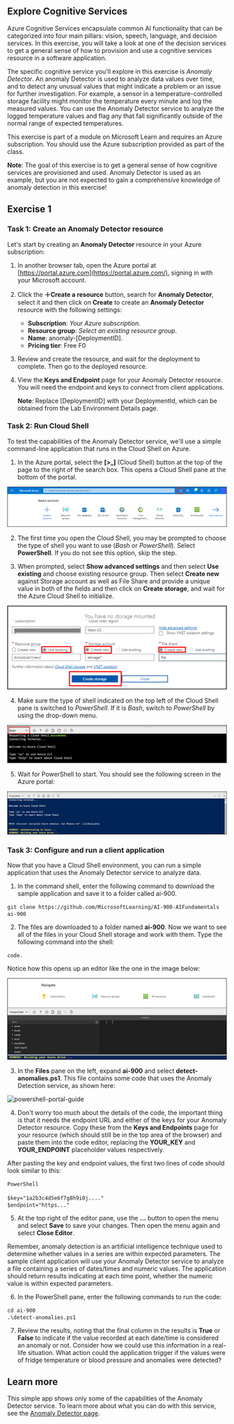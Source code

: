 ## Explore Cognitive Services

Azure Cognitive Services encapsulate common AI functionality that can be categorized into four main pillars: vision, speech, language, and decision services. In this exercise, you will take a look at one of the decision services to get a general sense of how to provision and use a cognitive services resource in a software application.

The specific cognitive service you'll explore in this exercise is *Anomaly Detector*. An anomaly Detector is used to analyze data values over time, and to detect any unusual values that might indicate a problem or an issue for further investigation. For example, a sensor in a temperature-controlled storage facility might monitor the temperature every minute and log the measured values. You can use the Anomaly Detector service to analyze the logged temperature values and flag any that fall significantly outside of the normal range of expected temperatures.

This exercise is part of a module on Microsoft Learn and requires an Azure subscription. You should use the Azure subscription provided as part of the class.

   **Note**: The goal of this exercise is to get a general sense of how cognitive services are provisioned and used. Anomaly Detector is used as an example, but you are not expected to gain a comprehensive knowledge of anomaly detection in this exercise!

## Exercise 1

### Task 1: Create an Anomaly Detector resource

Let's start by creating an  **Anomaly Detector**  resource in your Azure subscription:

1. In another browser tab, open the Azure portal at  [https://portal.azure.com](https://portal.azure.com/), signing in with your Microsoft account.
    
2.  Click the  **＋Create a resource**  button, search for **Anomaly Detector**, select it and then click on **Create** to create an  **Anomaly Detector**  resource with the following settings:
    
    -   **Subscription**:  _Your Azure subscription_.
    -   **Resource group**:  _Select an existing resource group_.
    -   **Name**:  anomaly-[DeploymentID].
    -   **Pricing tier**: Free F0
    
3.  Review and create the resource, and wait for the deployment to complete. Then go to the deployed resource.
    
4.  View the  **Keys and Endpoint**  page for your Anomaly Detector resource. You will need the endpoint and keys to connect from client applications.

    **Note**:  Replace [DeploymentID] with your DeploymentId, which can be obtained from the Lab Environment Details page.
  
### Task 2: Run Cloud Shell

To test the capabilities of the Anomaly Detector service, we'll use a simple command-line application that runs in the Cloud Shell on Azure.

1. In the Azure portal, select the **[>_]** (Cloud Shell) button at the top of the page to the right of the search box. This opens a Cloud Shell pane at the bottom of the portal.

![powershell-portal-guide](../media/powershell-portal-guide-1.png)

2. The first time you open the Cloud Shell, you may be prompted to choose the type of shell you want to use (_Bash_  or  _PowerShell_). Select  **PowerShell**. If you do not see this option, skip the step.

3. When prompted, select **Show advanced settings** and then select **Use existing** and choose existing resource group. Then select **Create new** against Storage account as well as File Share and provide a unique value in both of the fields and then click on **Create storage**, and wait for the Azure Cloud Shell to initialize.

![powershell-portal-guide](../media/Ai-900p1.png)

4. Make sure the type of shell indicated on the top left of the Cloud Shell pane is switched to  _PowerShell_. If it is  _Bash_, switch to  _PowerShell_  by using the drop-down menu.

![powershell-portal-guide](../media/powershell-portal-guide-3.png)

5. Wait for PowerShell to start. You should see the following screen in the Azure portal:

![powershell-portal-guide](../media/powershell-prompt.png)

### Task 3: Configure and run a client application

Now that you have a Cloud Shell environment, you can run a simple application that uses the Anomaly Detector service to analyze data.

1. In the command shell, enter the following command to download the sample application and save it to a folder called ai-900.


```
git clone https://github.com/MicrosoftLearning/AI-900-AIFundamentals ai-900
```

2. The files are downloaded to a folder named **ai-900**. Now we want to see all of the files in your Cloud Shell storage and work with them. Type the following command into the shell:

```
code.
```

Notice how this opens up an editor like the one in the image below:

![powershell-portal-guide](../media/powershell-portal-guide-4.png)

3. In the  **Files**  pane on the left, expand  **ai-900**  and select  **detect-anomalies.ps1**. This file contains some code that uses the Anomaly Detection service, as shown here:

![powershell-portal-guide](../media/analyze-image-code.png)

4. Don't worry too much about the details of the code, the important thing is that it needs the endpoint URL and either of the keys for your Anomaly Detector resource. Copy these from the  **Keys and Endpoints**  page for your resource (which should still be in the top area of the browser) and paste them into the code editor, replacing the  **YOUR_KEY**  and  **YOUR_ENDPOINT**  placeholder values respectively.

After pasting the key and endpoint values, the first two lines of code should look similar to this:

```
PowerShell

$key="1a2b3c4d5e6f7g8h9i0j...."    
$endpoint="https..."
```

5. At the top right of the editor pane, use the  **...**  button to open the menu and select  **Save**  to save your changes. Then open the menu again and select  **Close Editor**.

Remember, anomaly detection is an artificial intelligence technique used to determine whether values in a series are within expected parameters. The sample client application will use your Anomaly Detector service to analyze a file containing a series of dates/times and numeric values. The application should return results indicating at each time point, whether the numeric value is within expected parameters.

6. In the PowerShell pane, enter the following commands to run the code:

```
cd ai-900
.\detect-anomalies.ps1
```

7. Review the results, noting that the final column in the results is  **True**  or  **False**  to indicate if the value recorded at each date/time is considered an anomaly or not. Consider how we could use this information in a real-life situation. What action could the application trigger if the values were of fridge temperature or blood pressure and anomalies were detected?

## Learn more
This simple app shows only some of the capabilities of the Anomaly Detector service. To learn more about what you can do with this service, see the  [Anomaly Detector page](https://azure.microsoft.com/services/cognitive-services/anomaly-detector/).
